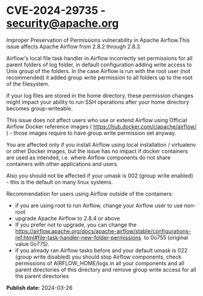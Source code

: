 # CVE-2024-29735 - security@apache.org

Improper Preservation of Permissions vulnerability in Apache Airflow.This issue affects Apache Airflow from 2.8.2 through 2.8.3.

Airflow's local file task handler in Airflow incorrectly set permissions for all parent folders of log folder, in default configuration adding write access to Unix group of the folders. In the case Airflow is run with the root user (not recommended) it added group write permission to all folders up to the root of the filesystem.

If your log files are stored in the home directory, these permission changes might impact your ability to run SSH operations after your home directory becomes group-writeable.

This issue does not affect users who use or extend Airflow using Official Airflow Docker reference images ( https://hub.docker.com/r/apache/airflow/ ) - those images require to have group write permission set anyway.

You are affected only if you install Airflow using local installation / virtualenv or other Docker images, but the issue has no impact if docker containers are used as intended, i.e. where Airflow components do not share containers with other applications and users.

Also you should not be affected if your umask is 002 (group write enabled) - this is the default on many linux systems.

Recommendation for users using Airflow outside of the containers:

  *  if you are using root to run Airflow, change your Airflow user to use non-root
  *  upgrade Apache Airflow to 2.8.4 or above
  *  If you prefer not to upgrade, you can change the  https://airflow.apache.org/docs/apache-airflow/stable/configurations-ref.html#file-task-handler-new-folder-permissions  to 0o755 (original value 0o775).
  *  if you already ran Airflow tasks before and your default umask is 022 (group write disabled) you should stop Airflow components, check permissions of AIRFLOW_HOME/logs in all your components and all parent directories of this directory and remove group write access for all the parent directories



**Publish date:** 2024-03-26
